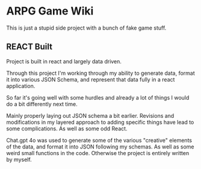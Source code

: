 # ARPG Game Wiki

This is just a stupid side project with a bunch of fake game stuff.

## REACT Built

Project is built in react and largely data driven.

Through this project I'm working through my ability to generate data, format it into various JSON Schema, and represent that data fully in a react application.

So far it's going well with some hurdles and already a lot of things I would do a bit differently next time.

Mainly properly laying out JSON schema a bit earlier. Revisions and modifications in my layered approach to adding specific things have lead to some complications. As well as some odd React.

Chat.gpt 4o was used to generate some of the various "creative" elements of the data, and format it into JSON following my schemas. As well as some weird small functions in the code. Otherwise the project is entirely written by myself.

